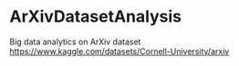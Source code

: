 # ArXivDatasetAnalysis
Big data analytics on ArXiv dataset https://www.kaggle.com/datasets/Cornell-University/arxiv
